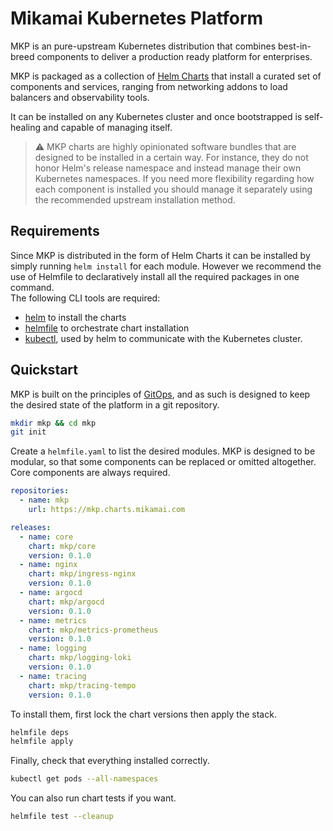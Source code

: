 # Mikamai Kubernetes Platform

MKP is an pure-upstream Kubernetes distribution
that combines best-in-breed components to deliver
a production ready platform for enterprises.

MKP is packaged as a collection of [Helm Charts]
that install a curated set of components and services, ranging from networking addons
to load balancers and observability tools.

It can be installed on any Kubernetes cluster and once bootstrapped is self-healing and
capable of managing itself.

> :warning: MKP charts are highly opinionated software bundles
> that are designed to be installed in a certain way. For instance, they do not honor 
> Helm's release namespace and instead manage their own Kubernetes namespaces.
> If you need more flexibility regarding how each component is installed you should
> manage it separately using the recommended upstream installation method.

## Requirements

Since MKP is distributed in the form of Helm Charts it can be installed by
simply running `helm install` for each module. However we recommend the use of Helmfile
to declaratively install all the required packages in one command.   
The following CLI tools are required:

- [helm] to install the charts
- [helmfile] to orchestrate chart installation
- [kubectl], used by helm to communicate with the Kubernetes cluster.

## Quickstart

MKP is built on the principles of [GitOps], and as such is designed to
keep the desired state of the platform in a git repository.

```bash
mkdir mkp && cd mkp
git init
```

Create a `helmfile.yaml` to list the desired modules.
MKP is designed to be modular, so that some components can be replaced or omitted altogether.
Core components are always required.

```yaml
repositories:
  - name: mkp
    url: https://mkp.charts.mikamai.com

releases:
  - name: core
    chart: mkp/core
    version: 0.1.0
  - name: nginx
    chart: mkp/ingress-nginx
    version: 0.1.0
  - name: argocd
    chart: mkp/argocd
    version: 0.1.0
  - name: metrics
    chart: mkp/metrics-prometheus
    version: 0.1.0
  - name: logging
    chart: mkp/logging-loki
    version: 0.1.0
  - name: tracing
    chart: mkp/tracing-tempo
    version: 0.1.0
```

To install them, first lock the chart versions then apply the stack.

```bash
helmfile deps
helmfile apply
```

Finally, check that everything installed correctly.
```bash
kubectl get pods --all-namespaces
```

You can also run chart tests if you want.
```bash
helmfile test --cleanup
```

[Helm Charts]: https://helm.sh
[helm]: https://helm.sh/docs/intro/install/
[helmfile]: https://github.com/roboll/helmfile
[kubectl]: https://kubernetes.io/docs/tasks/tools/install-kubectl
[GitOps]: https://www.weave.works/blog/what-is-gitops-really


